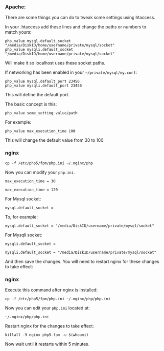 
### Apache:  

There are some things you can do to tweak some settings using htaccess.

In your .htaccess add these lines and change the paths or numbers to match yours:

~~~
php_value mysql.default_socket "/media/DiskID/home/username/private/mysql/socket"
php_value mysqli.default_socket "/media/DiskID/home/username/private/mysql/socket"
~~~

Will make it so localhost uses these socket paths.

If networking has been enabled in your `~/private/mysql/my.conf`:

~~~
php_value mysql.default_port 23456
php_value mysqli.default_port 23456
~~~

This will define the default port.

The basic concept is this:

~~~
php_value some_setting value/path
~~~

For example:

~~~
php_value max_execution_time 100
~~~

This will change the default value from 30 to 100

### nginx

~~~
cp -f /etc/php5/fpm/php.ini ~/.nginx/php
~~~

Now you can modify your `php.ini`.

~~~
max_execution_time = 30
~~~

~~~
max_execution_time = 120
~~~

For Mysql socket:

~~~
mysql.default_socket =
~~~

To, for example:

~~~
mysql.default_socket = "/media/DiskID/username/private/mysql/socket"
~~~

For Mysqli socket:

~~~
mysqli.default_socket =
~~~

~~~
mysqli.default_socket = "/media/DiskID/username/private/mysql/socket"
~~~

And then save the changes. You will need to restart nginx for these changes to take effect:

### nginx

Execute this command after nginx is installed:

~~~
cp -f /etc/php5/fpm/php.ini ~/.nginx/php/php.ini
~~~

Now you can edit your `php.ini` located at:

~~~
~/.nginx/php/php.ini
~~~

Restart nginx for the changes to take effect:

~~~
killall -9 nginx php5-fpm -u $(whoami)
~~~

Now wait until it restarts within 5 minutes.



